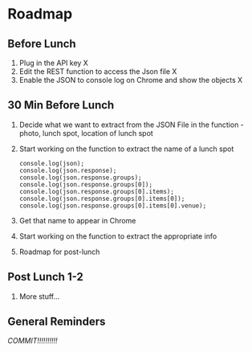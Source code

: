 # Roadmap

## Before Lunch

1. Plug in the API key X
1. Edit the REST function to access the Json file X
1. Enable the JSON to console log on Chrome and show the objects X

## 30 Min Before Lunch

1. Decide what we want to extract from the JSON File in the function - photo, lunch spot, location of lunch spot
1. Start working on the function to extract the name of a lunch spot

       console.log(json);
       console.log(json.response);
       console.log(json.response.groups);
       console.log(json.response.groups[0]);
       console.log(json.response.groups[0].items);
       console.log(json.response.groups[0].items[0]);
       console.log(json.response.groups[0].items[0].venue);

1. Get that name to appear in Chrome
1. Start working on the function to extract the appropriate info
1. Roadmap for post-lunch

## Post Lunch 1-2

1. More stuff...

## General Reminders

_COMMIT!!!!!!!!!!_
